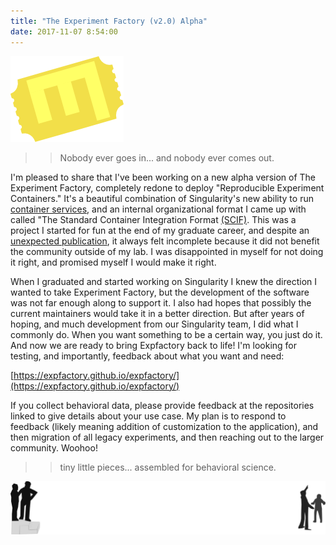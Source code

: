 ```yaml
---
title: "The Experiment Factory (v2.0) Alpha"
date: 2017-11-07 8:54:00
---
```


![/assets/images/posts/expfactory/expfactoryticketyellow.png](/assets/images/posts/expfactory/expfactoryticketyellow.png)

>> Nobody ever goes in... and nobody ever comes out.

I'm pleased to share that I've been working on a new alpha version of The Experiment Factory, completely redone to deploy "Reproducible Experiment Containers." It's a beautiful combination of Singularity's new ability to run [container services](https://singularityware.github.io/docs-instances), and an internal organizational format I came up with called "The Standard Container Integration Format [(SCIF)](http://containers-ftw.org/SCI-F/). This was a project I started for fun at the end of my graduate career, and despite an [unexpected publication](https://www.ncbi.nlm.nih.gov/pmc/articles/PMC4844768/), it always felt incomplete because it did not benefit the community outside of my lab. I was disappointed in myself for not doing it right, and promised myself I would make it right.

When I graduated and started working on Singularity I knew the direction I wanted to take Experiment Factory, but the development of the software was not far enough along to support it. I also had hopes that possibly the current maintainers would take it in a better direction. But after years of hoping, and much development from our Singularity team, I did what I commonly do. When you want something to be a certain way, you just do it. And now we are ready to bring Expfactory back to life! I'm looking for testing, and importantly, feedback about what you want and need:

[https://expfactory.github.io/expfactory/](https://expfactory.github.io/expfactory/)

If you collect behavioral data, please provide feedback at the repositories linked to give details about your use case. My plan is to respond to feedback (likely meaning addition of customization to the application), and then migration of all legacy experiments, and then reaching out to the larger community. Woohoo!


>> tiny little pieces... assembled for behavioral science.

![/assets/images/posts/expfactory/tinypeople.png](/assets/images/posts/expfactory/tinypeople.png)

